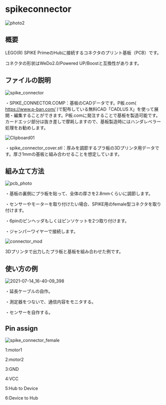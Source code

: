 # spikeconnector
![photo2](https://user-images.githubusercontent.com/5597377/128140714-18edd984-eb81-4fa9-84d4-1d8cf7827ddf.jpg)

## 概要
LEGO(R) SPIKE PrimeのHubに接続するコネクタのプリント基板（PCB）です。

コネクタの形状はWeDo2.0/Powered UP/Boostと互換性があります。

## ファイルの説明

![spike_connector](https://user-images.githubusercontent.com/5597377/125667515-099c3969-b7d1-4cc6-96f6-db369cd490be.png)

・SPIKE_CONNECTOR.COMP：基板のCADデータです。P板.com( https://www.p-ban.com/ )で配布している無料CAD「CADLUS X」を使って展開・編集することができます。P板.comに発注することで基板を製造可能です。カードエッジ部分は抜き差しで摩耗しますので、基板製造時にはハンダレベラー処理をお勧めします。

![Clipboard01](https://user-images.githubusercontent.com/5597377/209770294-736164fd-c69b-4233-a1c8-2cc52d024490.png)

・spike_connector_cover.stl：厚みを調節するプラ板の3Dプリンタ用データです。厚さ1mmの基板と組み合わせることを想定しています。

## 組み立て方法
![pcb_photo](https://user-images.githubusercontent.com/5597377/125736662-b56891c7-aa2d-4d15-8239-ef3be248ee64.jpg)

・基板の裏側にプラ板を貼って、全体の厚さを2.8mmくらいに調節します。

・センサーやモーターを取り付けたい場合、SPIKE用のfemale型コネクタを取り付けます。

・6pinのピンヘッダもしくはピンソケットを2つ取り付けます。

・ジャンパーワイヤーで接続します。

![connector_mod](https://user-images.githubusercontent.com/5597377/209772079-ff59a2d7-ded7-4bf3-9a90-358d74ae1816.jpg)

3Dプリンタで出力したプラ板と基板を組み合わせた例です。

## 使い方の例
![2021-07-14_16-40-09_398](https://user-images.githubusercontent.com/5597377/125670871-a2a5b117-0fb5-45a1-8732-45153e1c2b46.jpg)

・延長ケーブルの自作。

・測定器をつないで、通信内容をモニタする。

・センサーを自作する。

## Pin assign 

![spike_connector_female](https://user-images.githubusercontent.com/5597377/126178875-03f07174-6b53-44fc-aa23-5410b7e76123.jpg)

1:motor1

2:motor2

3:GND

4:VCC

5:Hub to Device

6:Device to Hub
